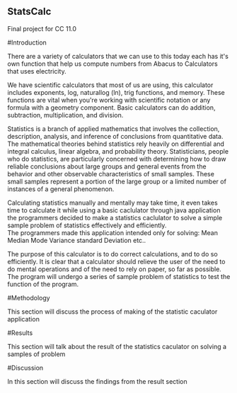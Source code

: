 ## StatsCalc
Final project for CC 11.0

#Introduction

There are a variety of calculators that we can use to this today
each has it's own function that help us compute numbers
from Abacus to Calculators that uses electricity.

We have scientific calculators that most of us are using,
this calculator includes exponents, log, naturallog (ln), trig functions, and memory. 
These functions are vital when you're working with scientific notation or any formula with a geometry component. Basic calculators can do addition, subtraction, multiplication, and division.


Statistics is a branch of applied mathematics that involves the collection, description, analysis, and inference of conclusions from quantitative data. The mathematical theories behind statistics rely heavily on differential and integral calculus, linear algebra, and probability theory. Statisticians, people who do statistics, are particularly concerned with determining how to draw reliable conclusions about large groups and general events from the behavior and other observable characteristics of small samples. These small samples represent a portion of the large group or a limited number of instances of a general phenomenon.


Calculating statistics manually and mentally may take time, it even takes time to calculate it while using a basic caclulator 
through java application 
the programmers decided to make a statistics caclulator to solve a simple sample problem of statistics effectively and efficiently.  
The programmers made this application intended only for solving:
Mean
Median
Mode
Variance
standard Deviation
etc..

The purpose of this calculator is to do correct calculations, and to do so efficiently. It is clear that a calculator should relieve the user of the need to do mental operations and of the need to rely on paper, so far as possible.
The program will undergo a series of sample problem of statistics to test the function of the program.


#Methodology

This section will discuss the process of making of the statistic caculator application

#Results

This section will talk about the result of the statistics caculator on solving a samples of problem

#Discussion

In this section will discuss the findings from the result section
